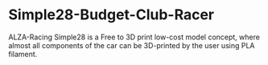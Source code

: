 # Simple28-Budget-Club-Racer
ALZA-Racing Simple28 is a Free to 3D print low-cost model concept, where almost all components of the car can be 3D-printed by the user using PLA filament.
